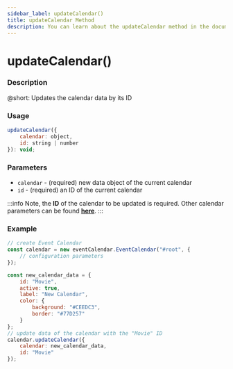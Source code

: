 ```yaml
---
sidebar_label: updateCalendar()
title: updateCalendar Method
description: You can learn about the updateCalendar method in the documentation of the DHTMLX JavaScript Event Calendar library. Browse developer guides and API reference, try out code examples and live demos, and download a free 30-day evaluation version of DHTMLX Event Calendar.
---
```


# updateCalendar()

### Description

@short: Updates the calendar data by its ID

### Usage

~~~jsx {}
updateCalendar({ 
	calendar: object, 
	id: string | number 
}): void;
~~~

### Parameters

- `calendar` - (required) new data object of the current calendar
- `id` - (required) an ID of the current calendar

:::info
Note, the **ID** of the calendar to be updated is required. Other calendar parameters can be found [**here**](api/config/js_eventcalendar_calendars_config.md).
:::

### Example

~~~jsx {6-14,16-19}
// create Event Calendar
const calendar = new eventCalendar.EventCalendar("#root", {
	// configuration parameters
});

const new_calendar_data = {
	id: "Movie",
	active: true,
	label: "New Calendar",
	color: {
		background: "#CEEDC3",
		border: "#77D257"
	}
};
// update data of the calendar with the "Movie" ID
calendar.updateCalendar({
	calendar: new_calendar_data,
	id: "Movie"
});
~~~
